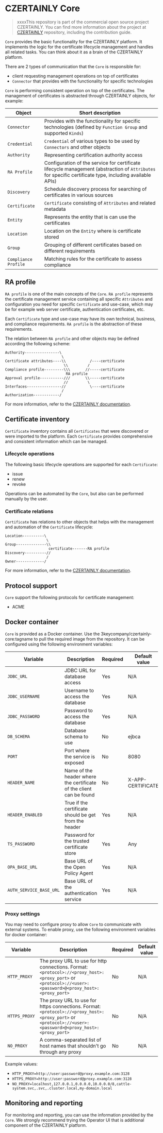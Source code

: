 # CZERTAINLY Core

> xxxxThis repository is part of the commercial open source project CZERTAINLY. You can find more information about the project at [CZERTAINLY](https://github.com/3KeyCompany/CZERTAINLY) repository, including the contribution guide.

`Core` provides the basic functionality for the CZERTAINLY platform. It implements the logic for the certificate lifecycle management and handles all related tasks. You can think about it as a brain of the CZERTAINLY platform.

There are 2 types of communication that the `Core` is responsible for:
- client requesting management operations on top of certificates
- `Connector` that provides with the functionality for specific technologies

`Core` is performing consistent operation on top of the certificates. The management of certificates is abstracted through CZERTAINLY objects, for example:

| Object               | Short description                                                                                                                                      |
|----------------------|--------------------------------------------------------------------------------------------------------------------------------------------------------|
| `Connector`          | Provides with the functionality for specific technologies (defined by `Function Group` and supported `Kinds`)                                          |
| `Credential`         | `Credential` of various types to be used by `Connectors` and other objects                                                                             |
| `Authority`          | Representing certification authority access                                                                                                            |
| `RA Profile`         | Configuration of the service for certificate lifecycle management (abstraction of `Attributes` for specific certificate type, including available APIs) |
| `Discovery`          | Schedule discovery process for searching of certificates in various sources                                                                            |
| `Certificate`        | `Certificate` consisting of `Attributes` and related metadata                                                                                          |
| `Entity`             | Represents the entity that is can use the certificates                                                                                                 |
| `Location`           | Location on the `Entity` where is certificate stored                                                                                                   |
| `Group`              | Grouping of different certificates based on different requirements                                                                                     |
| `Compliance Profile` | Matching rules for the certificate to assess compliance                                                                                                | 

## RA profile

`RA profile` is one of the main concepts of the `Core`. `RA profile` represents the certificate management service containing all specific `Attributes` and configuration you need for specific `Certificate` and use-case, which may be for example web server certificate, authentication certificates, etc.

Each `Certificate` type and use-case may have its own technical, business, and compliance requirements. `RA profile` is the abstraction of these requirements.

The relation between `RA profile` and other objects may be defined according the following scheme:
```
Authority----------------\
                          \
Certificate attributes----\\           /----certificate
                           \\         /
Compliance profile---------\\\       //-----certificate
                            RA profile
Approval profile-----------///       \\-----certificate
                           //         \
Interfaces----------------//           \----certificate
                          /
Authorization------------/
```

For more information, refer to the [CZERTAINLY documentation](https://docs.czertainly.com).

## Certificate inventory

`Certificate` inventory contains all `Certificates` that were discovered or were imported to the platform. Each `Certificate` provides comprehensive and consistent information which can be managed.

### Lifecycle operations

The following basic lifecycle operations are supported for each `Certificate`:
- issue
- renew
- revoke

Operations can be automated by the `Core`, but also can be performed manually by the user.

### Certificate relations

`Certificate` has relations to other objects that helps with the management and automation of the `Certificate` lifecycle:

```
Location----------\
                   \
Group--------------\\
                    certificate-------RA profile
Discovery----------//
                   /
Owner-------------/
```

For more information, refer to the [CZERTAINLY documentation](https://docs.czertainly.com).

## Protocol support

`Core` support the following protocols for certificate management:
- ACME

## Docker container

`Core` is provided as a Docker container. Use the 3keycompany/czertainly-core:tagname to pull the required image from the repository. It can be configured using the following environment variables:

| Variable                | Description                                                         | Required | Default value     |
|-------------------------|---------------------------------------------------------------------|----------|-------------------|
| `JDBC_URL`              | JDBC URL for database access                                        | Yes      | N/A               |
| `JDBC_USERNAME`         | Username to access the database                                     | Yes      | N/A               |
| `JDBC_PASSWORD`         | Password to access the database                                     | Yes      | N/A               |
| `DB_SCHEMA`             | Database schema to use                                              | No       | ejbca             |
| `PORT`                  | Port where the service is exposed                                   | No       | 8080              |
| `HEADER_NAME`           | Name of the header where the certificate of the client can be found | No       | X-APP-CERTIFICATE |
| `HEADER_ENABLED`        | True if the certificate should be get from the header               | Yes      | N/A               |
| `TS_PASSWORD`           | Password for the trusted certificate store                          | Yes      | Any               |
| `OPA_BASE_URL`          | Base URL of the Open Policy Agent                                   | Yes      | N/A               |
| `AUTH_SERVICE_BASE_URL` | Base URL of the authentication service                              | Yes      | N/A               |

### Proxy settings

You may need to configure proxy to allow `Core` to communicate with external systems.
To enable proxy, use the following environment variables for docker container:

| Variable      | Description                                                                                                                                                | Required | Default value |
|---------------|------------------------------------------------------------------------------------------------------------------------------------------------------------|----------|---------------|
| `HTTP_PROXY`  | The proxy URL to use for http connections. Format: `<protocol>://<proxy_host>:<proxy_port>` or `<protocol>://<user>:<password>@<proxy_host>:<proxy_port>`  | No       | N/A           |
| `HTTPS_PROXY` | The proxy URL to use for https connections. Format: `<protocol>://<proxy_host>:<proxy_port>` or `<protocol>://<user>:<password>@<proxy_host>:<proxy_port>` | No       | N/A           |
| `NO_PROXY`    | A comma-separated list of host names that shouldn't go through any proxy                                                                                   | No       | N/A           |

Example values:
- `HTTP_PROXY=http://user:password@proxy.example.com:3128`
- `HTTPS_PROXY=http://user:password@proxy.example.com:3128`
- `NO_PROXY=localhost,127.0.0.1,0.0.0.0,10.0.0.0/8,cattle-system.svc,.svc,.cluster.local,my-domain.local`

## Monitoring and reporting

For monitoring and reporting, you can use the information provided by the `Core`. We strongly recommend trying the Operator UI that is additional component of the CZERTAINLY platform.
